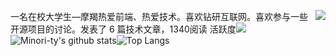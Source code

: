 <img align="right" src="https://count.getloli.com/get/@:Minori-ty?theme=rule34"> 一名在校大学生—摩羯热爱前端、热爱技术。喜欢钻研互联网。喜欢参与一些开源项目的讨论。发表了 6 篇技术文章，1340阅读 活跃度[![](https://activity-graph.herokuapp.com/graph?username=Minori-ty&theme=dracula)](https://github.com/ashutosh00710/github-readme-activity-graph)![Minori-ty's github stats](https://github-readme-stats.vercel.app/api?username=Minori-ty&show_icons=true&theme=vue)![Top Langs](https://github-readme-stats.vercel.app/api/top-langs/?username=Minori-ty)
